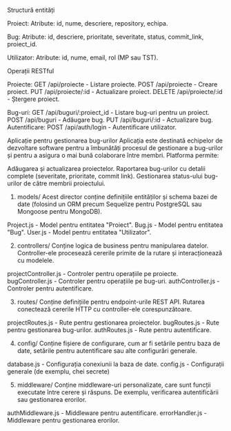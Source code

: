 Structură entități

Proiect:
Atribute: id, nume, descriere, repository, echipa.

Bug:
Atribute: id, descriere, prioritate, severitate, status, commit_link, proiect_id.

Utilizator:
Atribute: id, nume, email, rol (MP sau TST).

Operații RESTful

Proiecte:
GET /api/proiecte - Listare proiecte.
POST /api/proiecte - Creare proiect.
PUT /api/proiecte/:id - Actualizare proiect.
DELETE /api/proiecte/:id - Ștergere proiect.

Bug-uri:
GET /api/buguri/:proiect_id - Listare bug-uri pentru un proiect.
POST /api/buguri - Adăugare bug.
PUT /api/buguri/:id - Actualizare bug.
Autentificare:
POST /api/auth/login - Autentificare utilizator.


Aplicație pentru gestionarea bug-urilor
Aplicația este destinată echipelor de dezvoltare software pentru a îmbunătăți procesul de gestionare a bug-urilor și pentru a asigura o mai bună 
colaborare între membri. Platforma permite:

Adăugarea și actualizarea proiectelor.
Raportarea bug-urilor cu detalii complete (severitate, prioritate, commit link).
Gestionarea status-ului bug-urilor de către membrii proiectului.


1. models/
Acest director conține definițiile entităților și schema bazei de date (folosind un ORM precum Sequelize pentru PostgreSQL sau Mongoose pentru MongoDB).

Project.js - Model pentru entitatea "Proiect".
Bug.js - Model pentru entitatea "Bug".
User.js - Model pentru entitatea "Utilizator".

2. controllers/
Conține logica de business pentru manipularea datelor. Controller-ele procesează cererile primite de la rutare și interacționează cu modelele.

projectController.js - Controler pentru operațiile pe proiecte.
bugController.js - Controler pentru operațiile pe bug-uri.
authController.js - Controler pentru autentificare.

3. routes/
Conține definițiile pentru endpoint-urile REST API. Rutarea conectează cererile HTTP cu controller-ele corespunzătoare.

projectRoutes.js - Rute pentru gestionarea proiectelor.
bugRoutes.js - Rute pentru gestionarea bug-urilor.
authRoutes.js - Rute pentru autentificare.

4. config/
Conține fișiere de configurare, cum ar fi setările pentru baza de date, setările pentru autentificare sau alte configurări generale.

database.js - Configurația conexiunii la baza de date.
config.js - Configurații generale (de exemplu, chei secrete)

5. middleware/
Conține middleware-uri personalizate, care sunt funcții executate între cerere și răspuns. De exemplu, verificarea autentificării sau gestionarea erorilor.


authMiddleware.js - Middleware pentru autentificare.
errorHandler.js - Middleware pentru gestionarea erorilor.
